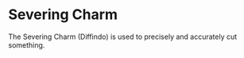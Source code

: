 # Severing Charm  
The Severing Charm (Diffindo) is used to precisely and accurately cut something.  
  
